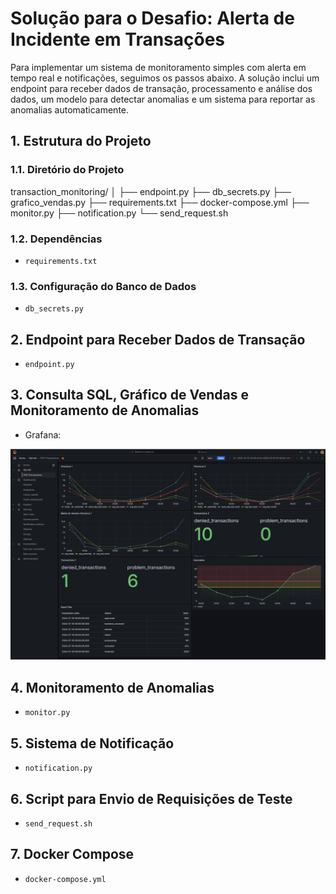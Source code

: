 # Solução para o Desafio: Alerta de Incidente em Transações

Para implementar um sistema de monitoramento simples com alerta em tempo real e notificações, seguimos os passos abaixo. A solução inclui um endpoint para receber dados de transação, processamento e análise dos dados, um modelo para detectar anomalias e um sistema para reportar as anomalias automaticamente.

## 1. Estrutura do Projeto

### 1.1. Diretório do Projeto

transaction_monitoring/
│
├── endpoint.py
├── db_secrets.py
├── grafico_vendas.py
├── requirements.txt
├── docker-compose.yml
├── monitor.py
├── notification.py
└── send_request.sh


### 1.2. Dependências

- `requirements.txt`

### 1.3. Configuração do Banco de Dados

- `db_secrets.py`

## 2. Endpoint para Receber Dados de Transação

- `endpoint.py`

## 3. Consulta SQL, Gráfico de Vendas e Monitoramento de Anomalias

- Grafana:

![Gráfico de Vendas](images/image-9.png)

## 4. Monitoramento de Anomalias

- `monitor.py`

## 5. Sistema de Notificação

- `notification.py`

## 6. Script para Envio de Requisições de Teste

- `send_request.sh`

## 7. Docker Compose

- `docker-compose.yml`


